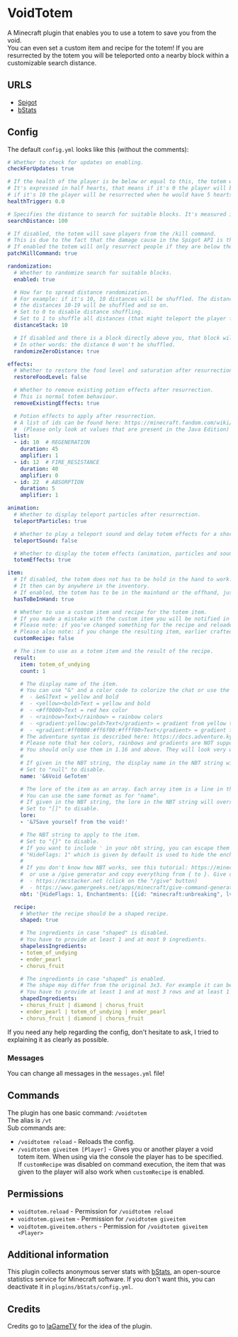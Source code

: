 # VoidTotem

A Minecraft plugin that enables you to use a totem to save you from the void.  
You can even set a custom item and recipe for the totem!
If you are resurrected by the totem you will be teleported onto a nearby block within a customizable search distance.

## URLS

- [Spigot](https://www.spigotmc.org/resources/void-totem.99003/)
- [bStats](https://bstats.org/plugin/bukkit/Void%20Totem/13802)

## Config

The default `config.yml` looks like this (without the comments):
```yml
# Whether to check for updates on enabling.
checkForUpdates: true

# If the health of the player is be below or equal to this, the totem will try to resurrect the player.
# It's expressed in half hearts, that means if it's 0 the player will be resurrected when he would have 0 hearts left,
# if it's 10 the player will be resurrected when he would have 5 hearts left and if it's 20 the player will be resurrected on first void damage.
healthTrigger: 0.0

# Specifies the distance to search for suitable blocks. It's measured in blocks in every direction from the player.
searchDistance: 100

# If disabled, the totem will save players from the /kill command.
# This is due to the fact that the damage cause in the Spigot API is the same for the void and /kill.
# If enabled the totem will only resurrect people if they are below the downward height limit.
patchKillCommand: true

randomization:
  # Whether to randomize search for suitable blocks.
  enabled: true

  # How far to spread distance randomization.
  # For example: if it's 10, 10 distances will be shuffled. The distances 0-9 will be shuffled,
  # the distances 10-19 will be shuffled and so on.
  # Set to 0 to disable distance shuffling.
  # Set to 1 to shuffle all distances (that might teleport the player far away).
  distanceStack: 10

  # If disabled and there is a block directly above you, that block will be chosen.
  # In other words: the distance 0 won't be shuffled.
  randomizeZeroDistance: true

effects:
  # Whether to restore the food level and saturation after resurrection.
  restoreFoodLevel: false

  # Whether to remove existing potion effects after resurrection.
  # This is normal totem behaviour.
  removeExistingEffects: true

  # Potion effects to apply after resurrection.
  # A list of ids can be found here: https://minecraft.fandom.com/wiki/Effect#Effect_list
  #  (Please only look at values that are present in the Java Edition)
  list:
  - id: 10  # REGENERATION
    duration: 45
    amplifier: 1
  - id: 12  # FIRE_RESISTANCE
    duration: 40
    amplifier: 0
  - id: 22  # ABSORPTION
    duration: 5
    amplifier: 1

animation:
  # Whether to display teleport particles after resurrection.
  teleportParticles: true

  # Whether to play a teleport sound and delay totem effects for a short amount of time.
  teleportSound: false

  # Whether to display the totem effects (animation, particles and sound).
  totemEffects: true

item:
  # If disabled, the totem does not has to be hold in the hand to work.
  # It then can by anywhere in the inventory.
  # If enabled, the totem has to be in the mainhand or the offhand, just like a normal totem.
  hasToBeInHand: true

  # Whether to use a custom item and recipe for the totem item.
  # If you made a mistake with the custom item you will be notified in the console and the item won't work.
  # Please note: if you've changed something for the recipe and reloaded the config you may have to rejoin for the changes to take effect.
  # Please also note: if you change the resulting item, earlier crafted totems will still work.
  customRecipe: false

  # The item to use as a totem item and the result of the recipe.
  result:
    item: totem_of_undying
    count: 1

    # The display name of the item.
    # You can use "&" and a color code to colorize the chat or use the adventure text syntax. A few examples:
    #  - &e&lText = yellow and bold
    #  - <yellow><bold>Text = yellow and bold
    #  - <#ff0000>Text = red hex color
    #  - <rainbow>Text</rainbow> = rainbow colors
    #  - <gradient:yellow:gold>Text</gradient> = gradient from yellow to gold
    #  - <gradient:#ff0000:#ff6f00:#ffff00>Text</gradient> = gradient from red over orange to yellow (with hex colors)
    # The adventure syntax is described here: https://docs.adventure.kyori.net/minimessage#format
    # Please note that hex colors, rainbows and gradients are NOT supported in 1.15 and lower.
    # You should only use them in 1.16 and above. They will look very weird in 1.15 and lower.
    # 
    # If given in the NBT string, the display name in the NBT string will override this.
    # Set to "null" to disable.
    name: '&6Void &eTotem'

    # The lore of the item as an array. Each array item is a line in the lore.
    # You can use the same format as for "name".
    # If given in the NBT string, the lore in the NBT string will override this.
    # Set to "[]" to disable.
    lore:
    - '&7Save yourself from the void!'

    # The NBT string to apply to the item.
    # Set to "{}" to disable.
    # If you want to include ' in your nbt string, you can escape them using ''
    # "HideFlags: 1" which is given by default is used to hide the enchantments.
    # 
    # If you don't know how NBT works, see this tutorial: https://minecraft.fandom.com/wiki/Tutorials/Command_NBT_tags
    #  or use a /give generator and copy everything from { to }. Give command generator examples:
    #  - https://mcstacker.net (click on the "/give" button)
    #  - https://www.gamergeeks.net/apps/minecraft/give-command-generator
    nbt: '{HideFlags: 1, Enchantments: [{id: "minecraft:unbreaking", lvl: 1}]}'

  recipe:
    # Whether the recipe should be a shaped recipe.
    shaped: true

    # The ingredients in case "shaped" is disabled.
    # You have to provide at least 1 and at most 9 ingredients.
    shapelessIngredients:
    - totem_of_undying
    - ender_pearl
    - chorus_fruit

    # The ingredients in case "shaped" is enabled.
    # The shape may differ from the original 3x3. For example it can be 2x3, 3x2 or 2x2.
    # You have to provide at least 1 and at most 3 rows and at least 1 and at most 3 ingredients per row.
    shapedIngredients:
    - chorus_fruit | diamond | chorus_fruit
    - ender_pearl | totem_of_undying | ender_pearl
    - chorus_fruit | diamond | chorus_fruit
```

If you need any help regarding the config, don't hesitate to ask, I tried to explaining it as clearly as possible.

### Messages

You can change all messages in the `messages.yml` file!

## Commands

The plugin has one basic command: `/voidtotem`  
The alias is `/vt`  
Sub commands are:
- `/voidtotem reload` - Reloads the config.
- `/voidtotem giveitem [Player]` - Gives you or another player a void totem item. When using via the console the player has to be specified.  
  If `customRecipe` was disabled on command execution, the item that was given to the player will also work when `customRecipe` is enabled.

## Permissions

- `voidtotem.reload` - Permission for `/voidtotem reload`
- `voidtotem.giveitem` - Permission for `/voidtotem giveitem`
- `voidtotem.giveitem.others` - Permission for `/voidtotem giveitem <Player>`

## Additional information

This plugin collects anonymous server stats with [bStats](https://bstats.org), an open-source statistics service for Minecraft software. If you don't want this, you can deactivate it in `plugins/bStats/config.yml`.

## Credits

Credits go to [laGameTV](https://github.com/laGameTV) for the idea of the plugin.
